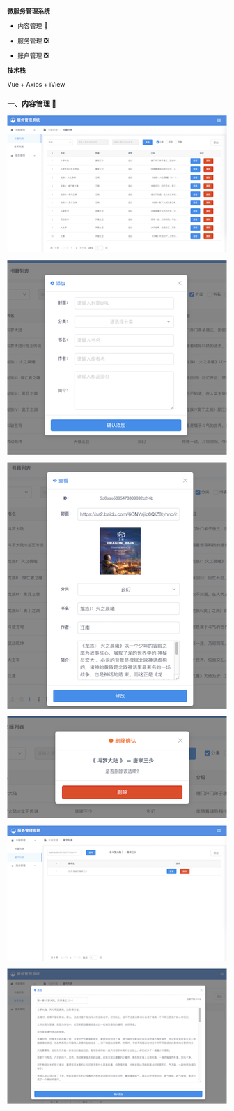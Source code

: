  **微服务管理系统**

- 内容管理  🌻

- 服务管理  ❎ 

- 账户管理  ❎



**技术栈**

Vue + Axios + iView



### 一、内容管理  🌻



![](https://github.com/ruoshy/Image/blob/master/cloud-book/1.png?raw=true)


![](https://github.com/ruoshy/Image/blob/master/cloud-book/3.png?raw=true)


![](https://github.com/ruoshy/Image/blob/master/cloud-book/4.png?raw=true)


![](https://github.com/ruoshy/Image/blob/master/cloud-book/2.png?raw=true)


![](https://github.com/ruoshy/Image/blob/master/cloud-book/5.png?raw=true)


![](https://github.com/ruoshy/Image/blob/master/cloud-book/6.png?raw=true)
